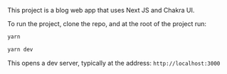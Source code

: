 This project is a blog web app that uses Next JS and Chakra UI.

To run the project, clone the repo, and at the root of the project run:
```bash
yarn 

yarn dev
```

This opens a dev server, typically at the address: `http://localhost:3000`